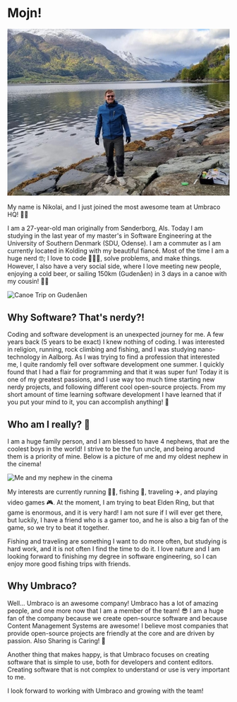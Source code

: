 # Mojn!

![Me in Norway](images/me-in-norway.jpg)

My name is Nikolai, and I just joined the most awesome team at Umbraco HQ! 🥳🥳

I am a 27-year-old man originally from Sønderborg, Als. Today I am studying in the last year of my master's in Software Engineering at the University of Southern Denmark (SDU, Odense). I am a commuter as I am currently located in Kolding with my beautiful fiancé. Most of the time I am a huge nerd 🤓; I love to code 👨🏻‍💻, solve problems, and make things. However, I also have a very social side, where I love meeting new people, enjoying a cold beer, or sailing 150km (Gudenåen) in 3 days in a canoe with my cousin! 🛶🍻

![Canoe Trip on Gudenåen](images/canoe-trip.png)

## Why Software? That's nerdy?!

Coding and software development is an unexpected journey for me. A few years back (5 years to be exact) I knew nothing of coding. I was interested in religion, running, rock climbing and fishing, and I was studying nano-technology in Aalborg. As I was trying to find a profession that interested me, I quite randomly fell over software development one summer. I quickly found that I had a flair for programming and that it was super fun! Today it is one of my greatest passions, and I use way too much time starting new nerdy projects, and following different cool open-source projects. From my short amount of time learning software development I have learned that if you put your mind to it, you can accomplish anything! 🤩

## Who am I really? 👀

I am a huge family person, and I am blessed to have 4 nephews, that are the coolest boys in the world! I strive to be the fun uncle, and being around them is a priority of mine. Below is a picture of me and my oldest nephew in the cinema! 

![Me and my nephew in the cinema](images/one-of-my-nephews-in-the-cinema.png)

My interests are currently running 🏃🏻, fishing 🎣, traveling ✈️, and playing video games 🎮. At the moment, I am trying to beat Elden Ring, but that game is enormous, and it is very hard! I am not sure if I will ever get there, but luckily, I have a friend who is a gamer too, and he is also a big fan of the game, so we try to beat it together.

Fishing and traveling are something I want to do more often, but studying is hard work, and it is not often I find the time to do it. I love nature and I am looking forward to finishing my degree in software engineering, so I can enjoy more good fishing trips with friends.

## Why Umbraco?

Well... Umbraco is an awesome company! Umbraco has a lot of amazing people, and one more now that I am a member of the team! 😎 I am a huge fan of the company because we create open-source software and because Content Management Systems are awesome! I believe most companies that provide open-source projects are friendly at the core and are driven by passion. Also Sharing is Caring! 🤝

Another thing that makes happy, is that Umbraco focuses on creating software that is simple to use, both for developers and content editors. Creating software that is not complex to understand or use is very important to me.

I look forward to working with Umbraco and growing with the team! 
